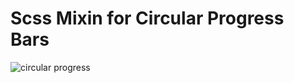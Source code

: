 # Scss Mixin for Circular Progress Bars

![circular progress](https://github.com/SpecialKcl/Circular-Progress/blob/master/images/circular_progress.png)
